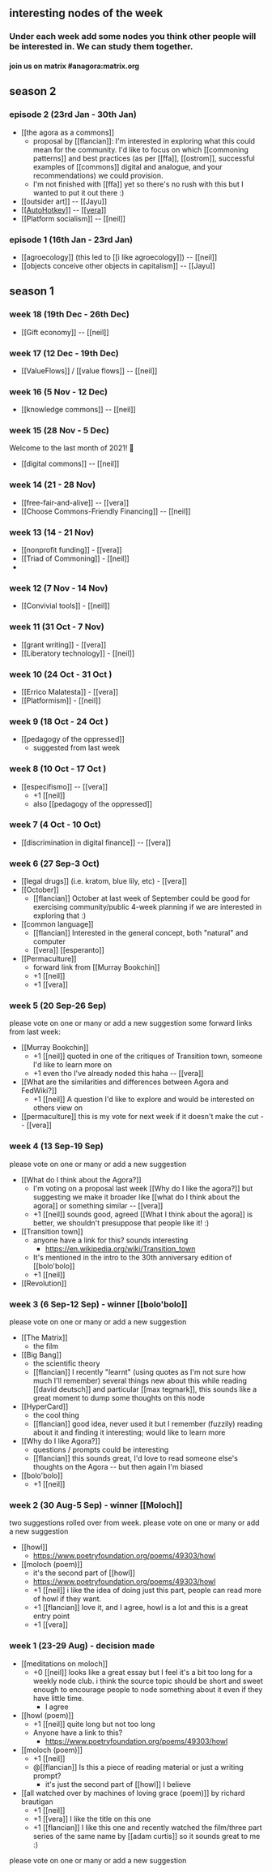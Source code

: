 ## interesting nodes of the week
### Under each week add some nodes you think other people will be interested in. We can study them together.
#### join us on matrix #anagora:matrix.org

## season 2

### episode 2 (23rd Jan - 30th Jan)

- [[the agora as a commons]]
  - proposal by [[flancian]]: I'm interested in exploring what this could mean for the community. I'd like to focus on which [[commoning patterns]] and best practices (as per [[ffa]], [[ostrom]], successful examples of [[commons]] digital and analogue, and your recommendations) we could provision.
  - I'm not finished with [[ffa]] yet so there's no rush with this but I wanted to put it out there :)
- [[outsider art]] -- [[Jayu]]
- [[[AutoHotkey](https://anagora.org/AutoHotkey)]] -- [[[vera](https://anagora.org/vera)]]
- [[Platform socialism]] -- [[neil]]

### episode 1 (16th Jan - 23rd Jan)

- [[agroecology]] (this led to [[i like agroecology]]) -- [[neil]]
- [[objects conceive other objects in capitalism]] -- [[Jayu]]

## season 1

### week 18 (19th Dec - 26th Dec)

- [[Gift economy]] -- [[neil]]

### week 17 (12 Dec - 19th Dec)

- [[ValueFlows]] / [[value flows]] -- [[neil]]

### week 16 (5 Nov - 12 Dec)

- [[knowledge commons]] -- [[neil]]

### week 15 (28 Nov - 5 Dec)
Welcome to the last month of 2021! 🎉
- [[digital commons]] -- [[neil]]

### week 14 (21 - 28 Nov)
- [[free-fair-and-alive]] -- [[vera]]
- [[Choose Commons-Friendly Financing]] -- [[neil]]

### week 13 (14 - 21 Nov)
- [[nonprofit funding]] - [[vera]]
- [[Triad of Commoning]] - [[neil]]
- 
### week 12 (7 Nov - 14 Nov)
- [[Convivial tools]] - [[neil]]

### week 11 (31 Oct - 7 Nov)
- [[grant writing]] - [[vera]]
- [[Liberatory technology]] - [[neil]]
### week 10 (24 Oct - 31 Oct )
- [[Errico Malatesta]] - [[vera]]
- [[Platformism]] - [[neil]]
### week 9 (18 Oct - 24 Oct )
- [[pedagogy of the oppressed]]
  - suggested from last week

### week 8 (10 Oct - 17 Oct )
- [[especifismo]] -- [[vera]]
    - +1 [[neil]]
    - also [[pedagogy of the oppressed]]
### week 7 (4 Oct - 10 Oct)
- [[discrimination in digital finance]] -- [[vera]]
### week 6 (27 Sep-3 Oct)
- [[legal drugs]] (i.e. kratom, blue lily, etc) - [[vera]]
- [[October]] 
  - [[flancian]] October at last week of September could be good for exercising community/public 4-week planning if we are interested in exploring that :)
- [[common language]]
    - [[flancian]] Interested in the general concept, both "natural" and computer
    - [[vera]] [[esperanto]]
- [[Permaculture]]
  - forward link from [[Murray Bookchin]]
  - +1 [[neil]]
  - +1 [[vera]]

### week 5 (20 Sep-26 Sep) 

please vote on one or many or add a new suggestion
 some forward links from last week:
 
- [[Murray Bookchin]] 
  - +1 [[neil]] quoted in one of the critiques of Transition town, someone I'd like to learn more on
  - +1 even tho I've already noded this haha -- [[vera]]
- [[What are the similarities and differences between Agora and FedWiki?]]
  - +1 [[neil]] A question I'd like to explore and would be interested on others view on
- [[permaculture]] this is my vote for next week if it doesn't make the cut -- [[vera]]

### week 4 (13 Sep-19 Sep) 

please vote on one or many or add a new suggestion

- [[What do I think about the Agora?]]
  - I'm voting on a proposal last week [[Why do I like the agora?]] but suggesting we make it broader like [[what do I think about the agora]] or something similar -- [[vera]]
  - +1 [[neil]] sounds good, agreed [[What I think about the agora]] is better, we shouldn't presuppose that people like it! :)
- [[Transition town]]
    - anyone have a link for this? sounds interesting
      - https://en.wikipedia.org/wiki/Transition_town
    - It's mentioned in the intro to the 30th anniversary edition of [[bolo'bolo]]
    - +1 [[neil]]
- [[Revolution]]

### week 3 (6 Sep-12 Sep) - winner [[bolo'bolo]]

please vote on one or many or add a new suggestion

- [[The Matrix]] 
  - the film
- [[Big Bang]] 
  - the scientific theory
  - [[flancian]] I recently "learnt" (using quotes as I'm not sure how much I'll remember) several things new about this while reading [[david deutsch]] and particular [[max tegmark]], this sounds like a great moment to dump some thoughts on this node
- [[HyperCard]] 
  - the cool thing
  - [[flancian]] good idea, never used it but I remember (fuzzily) reading about it and finding it interesting; would like to learn more
- [[Why do I like Agora?]] 
  - questions / prompts could be interesting
  - [[flancian]] this sounds great, I'd love to read someone else's thoughts on the Agora -- but then again I'm biased
- [[bolo'bolo]]
  - +1 [[neil]]



### week 2 (30 Aug-5 Sep) - winner [[Moloch]]

two suggestions rolled over from week.
please vote on one or many or add a new suggestion


- [[howl]]
  - https://www.poetryfoundation.org/poems/49303/howl
- [[moloch (poem)]]
  - it's the second part of [[howl]]
  - https://www.poetryfoundation.org/poems/49303/howl
  - +1 [[neil]] i like the idea of doing just this part, people can read more of howl if they want.
  - +1 [[flancian]] love it, and I agree, howl is a lot and this is a great entry point
  - +1 [[vera]]
  

### week 1 (23-29 Aug) - decision made

- [[meditations on moloch]]
  - +0 [[neil]] looks like a great essay but I feel it's a bit too long for a weekly node club. i think the source topic should be short and sweet enough to encourage people to node something about it even if they have little time.
      - I agree
- [[howl (poem)]]
  - +1 [[neil]] quite long but not too long
  - Anyone have a link to this?
    - https://www.poetryfoundation.org/poems/49303/howl
- [[moloch (poem)]]
  - +1 [[neil]]
  - @[[flancian]] Is this a piece of reading material or just a writing prompt?
    - it's just the second part of [[howl]] I believe
- [[all watched over by machines of loving grace (poem)]] by richard brautigan
  - +1 [[neil]]
  - +1 [[vera]] I like the title on this one
  - +1 [[flancian]] I like this one and recently watched the film/three part series of the same name by [[adam curtis]] so it sounds great to me :)

please vote on one or many or add a new suggestion

